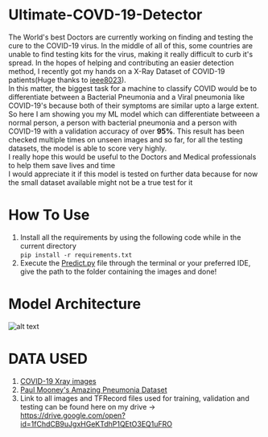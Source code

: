 # Ultimate-COVD-19-Detector
The World's best Doctors are currently working on finding and testing the cure to the COVID-19 virus. In the middle of all of this, some countries are unable to find testing kits for the virus, making it really difficult to curb it's spread. In the hopes of helping and contributing an easier detection method, I recently got my hands on a X-Ray Dataset of COVID-19 patients(Huge thanks to <a href=https://github.com/ieee8023>ieee8023</a>). <br>
In this matter, the biggest task for a machine to classify COVID would be to differentiate between a Bacterial Pneumonia and a Viral pneumonia like COVID-19's because both of their symptoms are similar upto a large extent. So here I am showing you my ML model which can differentiate betweeen a normal person, a person with bacterial pneumonia and a person with COVID-19 with a validation accuracy of over <b>95%</b>. This result has been checked multiple times on unseen images and so far, for all the testing datasets, the model is able to score very highly.<br>
I really hope this would be useful to the Doctors and Medical professionals to help them save lives and time<br>
I would appreciate it if this model is tested on further data because for now the small dataset available might not be a true test for it

# How To Use
1. Install all the requirements by using the following code while in the current directory<br>
```pip install -r requirements.txt```<br>
2. Execute the <a href=https://github.com/DarshanDeshpande/COVID-19-Detector/blob/master/Predict.py>Predict.py</a> file through the terminal or your preferred IDE, give the path to the folder containing the images and done!

# Model Architecture
![alt text](https://github.com/DarshanDeshpande/Ultimate-COVD-19-Detector/blob/master/ModelArchitecture.png)

# DATA USED <br>
  1. <a href=https://github.com/ieee8023/covid-chestxray-dataset>COVID-19 Xray images</a>
  2. <a href=https://www.kaggle.com/paultimothymooney/chest-xray-pneumonia>Paul Mooney's Amazing Pneumonia Dataset</a>
  3. Link to all images and TFRecord files used for training, validation and testing can be found here on my drive -> https://drive.google.com/open?id=1fChdCB9uJgxHGeKTdhP1QEtO3EQ1uFRO
